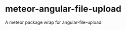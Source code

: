 meteor-angular-file-upload
==========================

A meteor package wrap for angular-file-upload
